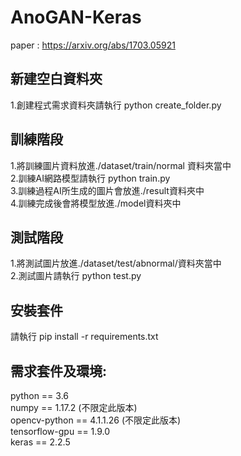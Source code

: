  # AnoGAN-Keras

paper : https://arxiv.org/abs/1703.05921  

## 新建空白資料夾

1.創建程式需求資料夾請執行 python create_folder.py  

## 訓練階段

1.將訓練圖片資料放進./dataset/train/normal 資料夾當中  
2.訓練AI網路模型請執行 python train.py  
3.訓練過程AI所生成的圖片會放進./result資料夾中  
4.訓練完成後會將模型放進./model資料夾中

## 測試階段
1.將測試圖片放進./dataset/test/abnormal/資料夾當中  
2.測試圖片請執行 python test.py  

## 安裝套件

請執行 pip install -r requirements.txt

## 需求套件及環境:

python == 3.6  
numpy == 1.17.2 (不限定此版本)  
opencv-python == 4.1.1.26 (不限定此版本)  
tensorflow-gpu == 1.9.0  
keras == 2.2.5  
